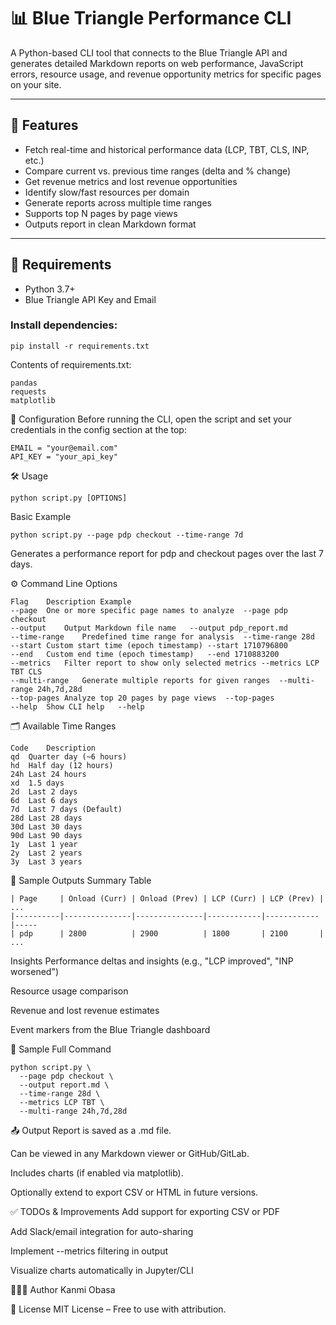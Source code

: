 # 📊 Blue Triangle Performance CLI

A Python-based CLI tool that connects to the Blue Triangle API and generates detailed Markdown reports on web performance, JavaScript errors, resource usage, and revenue opportunity metrics for specific pages on your site.

---

## 🚀 Features

- Fetch real-time and historical performance data (LCP, TBT, CLS, INP, etc.)
- Compare current vs. previous time ranges (delta and % change)
- Get revenue metrics and lost revenue opportunities
- Identify slow/fast resources per domain
- Generate reports across multiple time ranges
- Supports top N pages by page views
- Outputs report in clean Markdown format

---

## 🧰 Requirements

- Python 3.7+
- Blue Triangle API Key and Email

### Install dependencies:
```
pip install -r requirements.txt
```

Contents of requirements.txt:
```
pandas
requests
matplotlib
```
🔐 Configuration
Before running the CLI, open the script and set your credentials in the config section at the top:

```
EMAIL = "your@email.com"
API_KEY = "your_api_key"
```
🛠 Usage
```
python script.py [OPTIONS]
```
Basic Example
```
python script.py --page pdp checkout --time-range 7d
```
Generates a performance report for pdp and checkout pages over the last 7 days.

⚙️ Command Line Options
```
Flag	Description	Example
--page	One or more specific page names to analyze	--page pdp checkout
--output	Output Markdown file name	--output pdp_report.md
--time-range	Predefined time range for analysis	--time-range 28d
--start	Custom start time (epoch timestamp)	--start 1710796800
--end	Custom end time (epoch timestamp)	--end 1710883200
--metrics	Filter report to show only selected metrics	--metrics LCP TBT CLS
--multi-range	Generate multiple reports for given ranges	--multi-range 24h,7d,28d
--top-pages	Analyze top 20 pages by page views	--top-pages
--help	Show CLI help	--help
```

🗂 Available Time Ranges
```
Code	Description
qd	Quarter day (~6 hours)
hd	Half day (12 hours)
24h	Last 24 hours
xd	1.5 days
2d	Last 2 days
6d	Last 6 days
7d	Last 7 days (Default)
28d	Last 28 days
30d	Last 30 days
90d	Last 90 days
1y	Last 1 year
2y	Last 2 years
3y	Last 3 years
```
📁 Sample Outputs
Summary Table
```
| Page     | Onload (Curr) | Onload (Prev) | LCP (Curr) | LCP (Prev) | ...
|----------|---------------|---------------|------------|------------|-----
| pdp      | 2800          | 2900          | 1800       | 2100       | ...
```

Insights
Performance deltas and insights (e.g., "LCP improved", "INP worsened")

Resource usage comparison

Revenue and lost revenue estimates

Event markers from the Blue Triangle dashboard

🧪 Sample Full Command
```
python script.py \
  --page pdp checkout \
  --output report.md \
  --time-range 28d \
  --metrics LCP TBT \
  --multi-range 24h,7d,28d
```
📤 Output
Report is saved as a .md file.

Can be viewed in any Markdown viewer or GitHub/GitLab.

Includes charts (if enabled via matplotlib).

Optionally extend to export CSV or HTML in future versions.

✅ TODOs & Improvements
 Add support for exporting CSV or PDF

 Add Slack/email integration for auto-sharing

 Implement --metrics filtering in output

 Visualize charts automatically in Jupyter/CLI

👨🏽‍💻 Author
Kanmi Obasa


📄 License
MIT License – Free to use with attribution.


